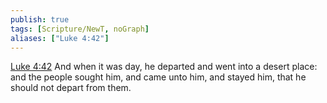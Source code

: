 ```yaml
---
publish: true
tags: [Scripture/NewT, noGraph]
aliases: ["Luke 4:42"]
---
```

[Luke 4:42](https://churchofjesuschrist.org/study/scriptures/nt/luke/4?lang=eng&id=p42#p42) And when it was day, he departed and went into a desert place: and the people sought him, and came unto him, and stayed him, that he should not depart from them.

